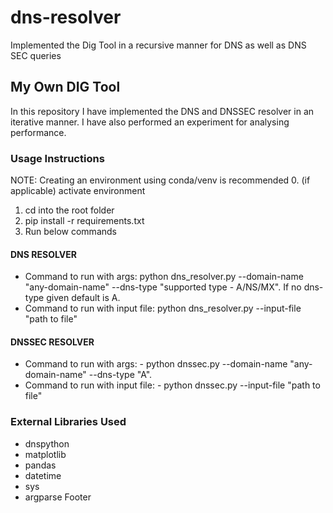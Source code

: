 # dns-resolver
Implemented the Dig Tool in a recursive manner for DNS as well as DNS SEC queries

## My Own DIG Tool 
In this repository I have implemented the DNS and DNSSEC resolver in an iterative manner.
I have also performed an experiment for analysing performance.

### Usage Instructions
NOTE: Creating an environment using conda/venv is recommended 
0. (if applicable) activate environment
1. cd into the root folder
2. pip install -r requirements.txt
3. Run below commands

#### DNS RESOLVER
* Command to run with args: python dns_resolver.py --domain-name "any-domain-name" --dns-type "supported type - A/NS/MX". If no dns-type given default is A.
* Command to run with input file: python dns_resolver.py --input-file "path to file"

#### DNSSEC RESOLVER
* Command to run with args: - python dnssec.py --domain-name "any-domain-name" --dns-type "A".
* Command to run with input file: - python dnssec.py --input-file "path to file"

### External Libraries Used
* dnspython
* matplotlib
* pandas
* datetime
* sys
* argparse
Footer

